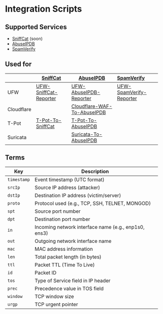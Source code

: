 # Integration Scripts

## Supported Services
- [SniffCat](https://sefinek.net) (soon)
- [AbuseIPDB](https://www.abuseipdb.com/user/158699)
- [SpamVerify](https://spamverify.com/user/108395000)

## Used for
|            | [SniffCat](https://sefinek.net)                                           | [AbuseIPDB](https://www.abuseipdb.com/user/158699)                                    | [SpamVerify](https://spamverify.com/user/108395000)                           |
|------------|---------------------------------------------------------------------------|---------------------------------------------------------------------------------------|:------------------------------------------------------------------------------|
| UFW        | [UFW-SniffCat-Reporter](https://github.com/sefinek/UFW-SniffCat-Reporter) | [UFW-AbuseIPDB-Reporter](https://github.com/sefinek/UFW-AbuseIPDB-Reporter)           | [UFW-SpamVerify-Reporter](https://github.com/sefinek/UFW-SpamVerify-Reporter) |
| Cloudflare |                                                                           | [Cloudflare-WAF-To-AbuseIPDB](https://github.com/sefinek/Cloudflare-WAF-To-AbuseIPDB) |                                                                               |
| T-Pot      | [T-Pot-To-SniffCat](https://github.com/sefinek/T-Pot-To-SniffCat)         | [T-Pot-To-AbuseIPDB](https://github.com/sefinek/T-Pot-To-AbuseIPDB)                   |                                                                               |
| Suricata   |                                                                           | [Suricata-To-AbuseIPDB](https://github.com/sefinek/Suricata-To-AbuseIPDB)             |                                                                               |

## Terms
| Key         | Description                                          |
|-------------|------------------------------------------------------|
| `timestamp` | Event timestamp (UTC format)                         |
| `srcIp`     | Source IP address (attacker)                         |
| `dstIp`     | Destination IP address (victim/server)               |
| `proto`     | Protocol used (e.g., TCP, SSH, TELNET, MONGOD)       |
| `spt`       | Source port number                                   |
| `dpt`       | Destination port number                              |
| `in`        | Incoming network interface name (e.g., enp1s0, ens3) |
| `out`       | Outgoing network interface name                      |
| `mac`       | MAC address information                              |
| `len`       | Total packet length (in bytes)                       |
| `ttl`       | Packet TTL (Time To Live)                            |
| `id`        | Packet ID                                            |
| `tos`       | Type of Service field in IP header                   |
| `prec`      | Precedence value in TOS field                        |
| `window`    | TCP window size                                      |
| `urgp`      | TCP urgent pointer                                   |
